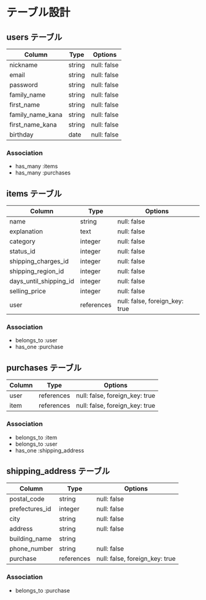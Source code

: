 # テーブル設計

## users テーブル

|  Column           |   Type   | Options     |
|  --------------   |  ------  | ----------- |
| nickname          |  string  | null: false |
| email             |  string  | null: false |
| password          |  string  | null: false |
| family_name       |  string  | null: false |
| first_name        |  string  | null: false |
| family_name_kana  |  string  | null: false |
| first_name_kana   |  string  | null: false |
| birthday          |  date    | null: false |


### Association

- has_many :items
- has_many :purchases

## items テーブル

|        Column          |   Type      | Options                        |
|  --------------------  |  ---------  | ------------------------------ |
| name                   |  string     | null: false                    |
| explanation            |  text       | null: false                    |
| category               |  integer    | null: false                    |
| status_id              |  integer    | null: false                    |
| shipping_charges_id    |  integer    | null: false                    |
| shipping_region_id     |  integer    | null: false                    |
| days_until_shipping_id |  integer    | null: false                    |
| selling_price          |  integer    | null: false                    |
| user                   | references  | null: false, foreign_key: true |

### Association

- belongs_to :user
- has_one :purchase

## purchases テーブル

|     Column        |   Type      | Options                        |
|  --------------   |  ---------  | ------------------------------ |
| user              | references  | null: false, foreign_key: true |
| item              | references  | null: false, foreign_key: true |
### Association

- belongs_to :item
- belongs_to :user
- has_one :shipping_address

## shipping_address テーブル

|     Column        |   Type      | Options                        |
|  --------------   |  ---------  | ------------------------------ |
| postal_code       |  string     | null: false                    |
| prefectures_id    |  integer    | null: false                    |
| city              |  string     | null: false                    |
| address           |  string     | null: false                    |
| building_name     |  string     |                                |
| phone_number      |  string     | null: false                    |
| purchase          | references  | null: false, foreign_key: true |

### Association

- belongs_to :purchase
